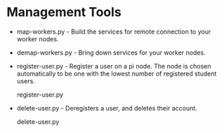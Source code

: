 # Management Tools

* map-workers.py - Build the services for remote connection to your worker nodes.
* demap-workers.py - Bring down services for your worker nodes.
* register-user.py - Register a user on a pi node.  The node is chosen automatically to be one with the lowest number of registered student users.

    register-user.py <newusername>

* delete-user.py - Deregisters a user, and deletes their account.

    delete-user.py <username>